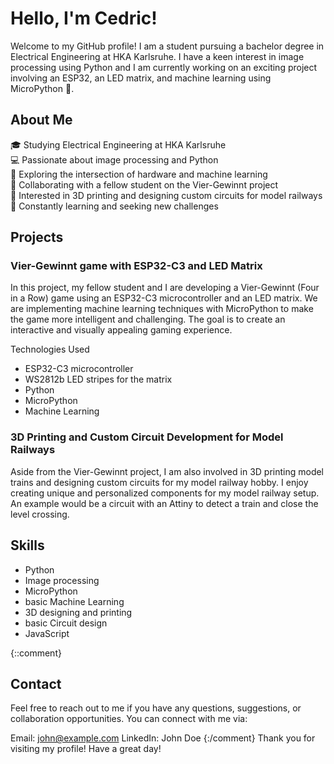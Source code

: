 # Hello, I'm Cedric!

Welcome to my GitHub profile! I am a student pursuing a bachelor degree in Electrical Engineering at HKA Karlsruhe. I have a keen interest in image processing using Python and I am currently working on an exciting project involving an ESP32, an LED matrix, and machine learning using MicroPython 🐍.

## About Me

🎓 Studying Electrical Engineering at HKA Karlsruhe  
💻 Passionate about image processing and Python  
🔬 Exploring the intersection of hardware and machine learning  
🤝 Collaborating with a fellow student on the Vier-Gewinnt project  
🚂 Interested in 3D printing and designing custom circuits for model railways  
🌱 Constantly learning and seeking new challenges

## Projects

### Vier-Gewinnt game with ESP32-C3 and LED Matrix
In this project, my fellow student and I are developing a Vier-Gewinnt (Four in a Row) game using an ESP32-C3 microcontroller and an LED matrix. We are implementing machine learning techniques with MicroPython to make the game more intelligent and challenging. The goal is to create an interactive and visually appealing gaming experience.

Technologies Used
- ESP32-C3 microcontroller
- WS2812b LED stripes for the matrix
- Python
- MicroPython
- Machine Learning

### 3D Printing and Custom Circuit Development for Model Railways
Aside from the Vier-Gewinnt project, I am also involved in 3D printing model trains and designing custom circuits for my model railway hobby. I enjoy creating unique and personalized components for my model railway setup. An example would be a circuit with an Attiny to detect a train and close the level crossing.

## Skills
- Python
- Image processing
- MicroPython
- basic Machine Learning
- 3D designing and printing
- basic Circuit design
- JavaScript


{::comment}
## Contact
Feel free to reach out to me if you have any questions, suggestions, or collaboration opportunities. You can connect with me via:

Email: john@example.com
LinkedIn: John Doe
{:/comment}
Thank you for visiting my profile! Have a great day!
